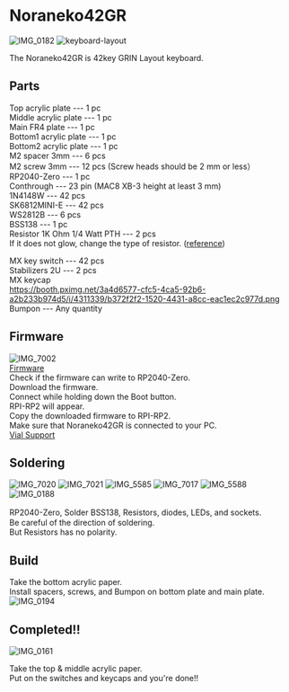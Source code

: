 # Noraneko42GR  
![IMG_0182](https://github.com/darakuneko/Noraneko/assets/5214078/35cf5e98-fbaf-432c-9d15-b2cdff0c9e14)
![keyboard-layout](https://github.com/darakuneko/Noraneko/assets/5214078/daf1daa3-7a53-42cd-a9ea-479029672bdb)

The Noraneko42GR is 42key GRIN Layout keyboard.  

## Parts  

Top acrylic plate --- 1 pc  
Middle acrylic plate --- 1 pc   
Main FR4 plate --- 1 pc  
Bottom1 acrylic plate --- 1 pc    
Bottom2 acrylic plate --- 1 pc  
M2 spacer 3mm --- 6 pcs  
M2 screw 3mm --- 12 pcs  (Screw heads should be 2 mm or less）  
RP2040-Zero --- 1 pc   
Conthrough --- 23 pin (MAC8 XB-3 height at least 3 mm)    
1N4148W --- 42 pcs   
SK6812MINI-E --- 42 pcs  
WS2812B --- 6 pcs  
BSS138 --- 1 pc     
Resistor 1K Ohm 1/4 Watt PTH --- 2 pcs   
If it does not glow, change the type of resistor. ([reference](https://25keys.com/2022/05/28/rp2040_sk6812mini/))   

MX key switch --- 42 pcs   
Stabilizers 2U --- 2 pcs    
MX keycap    
https://booth.pximg.net/3a4d6577-cfc5-4ca5-92b6-a2b233b974d5/i/4311339/b372f2f2-1520-4431-a8cc-eac1ec2c977d.png   
Bumpon --- Any quantity 

## Firmware
![IMG_7002](https://user-images.githubusercontent.com/5214078/201300486-a19fce27-7261-4fac-a14e-f837b712de54.jpeg)    
[Firmware](https://github.com/darakuneko/Noraneko/raw/main/noraneko42gr/v1.0/firmware/noraneko42gr_vial.uf2)    
Check if the firmware can write to RP2040-Zero.  
Download the firmware.   
Connect while holding down the Boot button.  
RPI-RP2 will appear.  
Copy the downloaded firmware to RPI-RP2.  
Make sure that Noraneko42GR is connected to your PC.   
[Vial Support](https://get.vial.today/)  

## Soldering
![IMG_7020](https://user-images.githubusercontent.com/5214078/201305293-fc02600c-bd61-48fc-b5ba-b1e6f3c53741.jpeg)
![IMG_7021](https://user-images.githubusercontent.com/5214078/201386019-704d5e56-faff-4dc6-a010-397cb9949110.jpeg)
![IMG_5585](https://user-images.githubusercontent.com/5214078/196370976-1ae8f0df-43c9-4802-8a62-8c840f756a45.png)
![IMG_7017](https://user-images.githubusercontent.com/5214078/201293813-f836e7c0-ed6d-4031-ab17-09eea528efa6.jpg)
![IMG_5588](https://user-images.githubusercontent.com/5214078/196371378-a40fc202-53ea-49b4-a9e6-ca88323a2bc1.png)
![IMG_0188](https://github.com/darakuneko/Noraneko/assets/5214078/2690ef94-5f54-4f79-8849-7448ed2a7f11)

RP2040-Zero, Solder BSS138, Resistors, diodes, LEDs, and sockets.　  
Be careful of the direction of soldering.  
But Resistors has no polarity.

## Build
Take the bottom acrylic paper.    
Install spacers, screws, and Bumpon on bottom plate and main plate.    
![IMG_0194](https://github.com/darakuneko/Noraneko/assets/5214078/3013e750-91ea-4f43-9f44-779d7e6a6134)

## Completed!!
![IMG_0161](https://github.com/darakuneko/Noraneko/assets/5214078/663af483-7e59-4fbb-97a7-e87c68c3012a)

Take the top & middle acrylic paper.  
Put on the switches and keycaps and you're done!!
